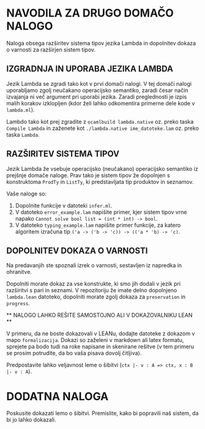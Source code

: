# NAVODILA ZA DRUGO DOMAČO NALOGO

Naloga obsega razširitev sistema tipov jezika Lambda in dopolnitev dokaza o varnosti za razširjen sistem tipov.

## IZGRADNJA IN UPORABA JEZIKA LAMBDA

Jezik Lambda se zgradi tako kot v prvi domači nalogi. V tej domači nalogi uporabljamo zgolj neučakano operacijsko semantiko, zaradi česar način izvajanja ni več argument pri uporabi jezika. Zaradi preglednosti je izpis malih korakov izklopljen (kdor želi lahko odkomentira primerne dele kode v `lambda.ml`).

Lambdo tako kot prej zgradite z `ocamlbuild lambda.native` oz. preko taska `Compile Lambda` in zaženete kot `./lambda.native ime_datoteke.lam` oz. preko taska `Lambda`.

## RAZŠIRITEV SISTEMA TIPOV

Jezik Lambda že vsebuje operacijsko (neučakano) operacijsko semantiko iz prejšnje domače naloge. Prav tako je sistem tipov že dopolnjen s konstruktoma `ProdTy` in `ListTy`, ki predstavljata tip produktov in seznamov.

Vaše naloge so:

1. Dopolnite funkcije v datoteki `infer.ml`.
2. V datoteko `error_example.lam` napišite primer, kjer sistem tipov vrne napako `Cannot solve bool list = (int * int) -> bool`.
3. V datoteko `typing_example.lam` napišite primer funkcije, za katero algoritem izračuna tip `('a -> ('b -> 'c)) -> (('a * 'b) -> 'c)`.

## DOPOLNITEV DOKAZA O VARNOSTI

Na predavanjih ste spoznali izrek o varnosti, sestavljen iz napredka in ohranitve.

Dopolniti morate dokaz za vse konstrukte, ki smo jih dodali v jezik pri razširitvi s pari in seznami. V repozitoriju že imate delno dopolnjeno `lambda.lean` datoteko, dopolniti morate zgolj dokaza za `preservation` in `progress`.

** NALOGO LAHKO REŠITE SAMOSTOJNO ALI V DOKAZOVALNIKU LEAN **

V primeru, da ne boste dokazovali v LEANu, dodajte datoteke z dokazom v mapo `formalizacija`. Dokazi so zaželeni v markdown ali latex formatu, sprejete pa bodo tudi na roke napisane in skenirane rešitve (v tem primeru se prosim potrudite, da bo vaša pisava dovolj čitljiva).

Predpostavite lahko veljavnost leme o šibitvi (`ctx |- v : A => ctx, x : B |- v : A`).

# DODATNA NALOGA
Poskusite dokazati lemo o šibitvi. Premislite, kako bi popravili naš sistem, da bi jo lahko dokazali.
